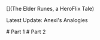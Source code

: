 [](The Elder Runes, a HeroFlix Tale)

Latest Update: <a name="/page-2#id-0"></a> Anexi's Analogies

#<a name="/page-1"></a> Part 1
#<a name="/page-2"></a> Part 2



